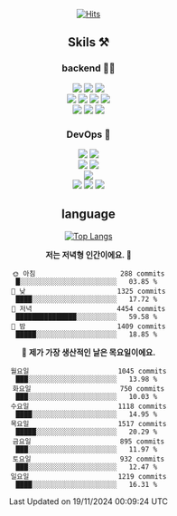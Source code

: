 <div align="center">

[![Hits](https://hits.seeyoufarm.com/api/count/incr/badge.svg?url=https%3A%2F%2Fgithub.com%2Fzxcv9203%2Fhit-counter&count_bg=%23FF7272&title_bg=%23324C2E&icon=codeigniter.svg&icon_color=%23DD5B5B&title=%EB%B0%A9%EB%AC%B8%EC%9E%90&edge_flat=false)](https://hits.seeyoufarm.com)
  
## Skils ⚒️

### backend 🧑‍💻
  
<img src="https://img.shields.io/badge/Java-FF6600?style=flat-square&logo=buymeacoffee&logoColor=white"/>
<img src="https://img.shields.io/badge/Go-0099FF?style=flat-square&logo=go&logoColor=white"/>
<img src="https://img.shields.io/badge/Kotlin-7F52FF?style=flat-square&logo=kotlin&logoColor=white"/>
  
  
<br />
  
<img src="https://img.shields.io/badge/Spring-339933?style=flat-square&logo=Spring&logoColor=white"/>
<img src="https://img.shields.io/badge/Spring Boot-339933?style=flat-square&logo=Spring Boot&logoColor=white"/>
<img src="https://img.shields.io/badge/Spring Security-339933?style=flat-square&logo=Spring Security&logoColor=white"/>
  
<img src="https://img.shields.io/badge/Spring Data JPA-339933?style=flat-square&logo=Hibernate&logoColor=white"/>

<br />
  
  <img src="https://img.shields.io/badge/mysql-0099FF?style=flat-square&logo=mysql&logoColor=white"/>
  <img src="https://img.shields.io/badge/mariadb-0099FF?style=flat-square&logo=mariadb&logoColor=white"/>
  <img src="https://img.shields.io/badge/mongoDB-47A248?style=flat-square&logo=mongodb&logoColor=white"/>
  
  
### DevOps 🚀
  
  <img src="https://img.shields.io/badge/docker-2496ED?style=flat-square&logo=docker&logoColor=white"/>
  <img src="https://img.shields.io/badge/kubernetes-326CE5?style=flat-square&logo=kubernetes&logoColor=white"/>
  
  <br />
  
  <img src="https://img.shields.io/badge/Github Actions-2088FF?style=flat-square&logo=githubactions&logoColor=white"/>
  <img src="https://img.shields.io/badge/Jenkins-D24939?style=flat-square&logo=jenkins&logoColor=white"/>
  
  
  <br />
  <img src="https://img.shields.io/badge/terraform-7B42BC?style=flat-square&logo=terraform&logoColor=white"/>
  
  <br />
  <img src="https://img.shields.io/badge/Amazon AWS-232F3E?style=flat-square&logo=Amazon AWS&logoColor=white"/>

  <img src="https://img.shields.io/badge/GCP-4285F4?style=flat-square&logo=googlecloud&logoColor=white"/>
  <img src="https://img.shields.io/badge/NCP-03C75A?style=flat-square&logo=naver&logoColor=white"/>
  
  
## language

[![Top Langs](https://github-readme-stats.vercel.app/api/top-langs/?username=zxcv9203&hide=html&exclude_repo=zxcv9203.github.io,golB&theme=grate-gatsby)](https://github.com/zxcv9203/github-readme-stats)
  
<!--START_SECTION:waka-->
**저는 저녁형 인간이에요. 🦉** 

```text
🌞 아침                     288 commits         █░░░░░░░░░░░░░░░░░░░░░░░░   03.85 % 
🌆 낮　                     1325 commits        ████░░░░░░░░░░░░░░░░░░░░░   17.72 % 
🌃 저녁                     4454 commits        ███████████████░░░░░░░░░░   59.58 % 
🌙 밤　                     1409 commits        █████░░░░░░░░░░░░░░░░░░░░   18.85 % 
```
📅 **제가 가장 생산적인 날은 목요일이에요.** 

```text
월요일                      1045 commits        ███░░░░░░░░░░░░░░░░░░░░░░   13.98 % 
화요일                      750 commits         ███░░░░░░░░░░░░░░░░░░░░░░   10.03 % 
수요일                      1118 commits        ████░░░░░░░░░░░░░░░░░░░░░   14.95 % 
목요일                      1517 commits        █████░░░░░░░░░░░░░░░░░░░░   20.29 % 
금요일                      895 commits         ███░░░░░░░░░░░░░░░░░░░░░░   11.97 % 
토요일                      932 commits         ███░░░░░░░░░░░░░░░░░░░░░░   12.47 % 
일요일                      1219 commits        ████░░░░░░░░░░░░░░░░░░░░░   16.31 % 
```



 Last Updated on 19/11/2024 00:09:24 UTC
<!--END_SECTION:waka-->
  
</div>

